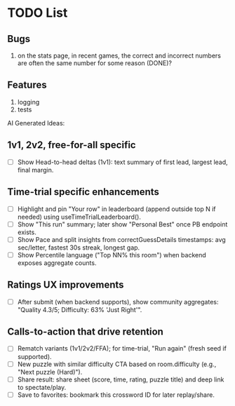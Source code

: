 # TODO List


## Bugs

1. on the stats page, in recent games, the correct and incorrect numbers are often the same number for some reason (DONE)?


## Features

1. logging
2. tests




AI Generated Ideas:

## 1v1, 2v2, free-for-all specific

- [ ] Show Head-to-head deltas (1v1): text summary of first lead, largest lead, final margin.

## Time-trial specific enhancements

- [ ] Highlight and pin "Your row" in leaderboard (append outside top N if needed) using useTimeTrialLeaderboard().
- [ ] Show "This run" summary; later show "Personal Best" once PB endpoint exists.
- [ ] Show Pace and split insights from correctGuessDetails timestamps: avg sec/letter, fastest 30s streak, longest gap.
- [ ] Show Percentile language ("Top NN% this room") when backend exposes aggregate counts.

## Ratings UX improvements

- [ ] After submit (when backend supports), show community aggregates: "Quality 4.3/5; Difficulty: 63% 'Just Right'".

## Calls-to-action that drive retention

- [ ] Rematch variants (1v1/2v2/FFA); for time-trial, "Run again" (fresh seed if supported).
- [ ] New puzzle with similar difficulty CTA based on room.difficulty (e.g., "Next puzzle (Hard)").
- [ ] Share result: share sheet (score, time, rating, puzzle title) and deep link to spectate/play.
- [ ] Save to favorites: bookmark this crossword ID for later replay/share.
